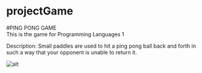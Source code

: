 # projectGame
#PING PONG GAME
<br>This is the game for Programming Languages 1

Description:
Small paddles are used to hit a ping pong ball back and forth in such a way that your opponent is unable to return it.

![alt](https://vk.com/id630166506?z=photo630166506_457239018%2Fphotos630166506)

